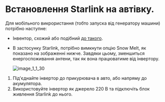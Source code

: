 # Встановлення Starlink на автівку.

Для мобiльного викрористання (тобто запуска вiд генератору машини) потрiбно наступне:
* Iнвентор, схожий або подібний [до такого](https://www.amazon.com/BESTEK-Inverter-Adapter-Converter-Charging/dp/B086SSRRZ7).
* В застосунку Starlink, потрiбно вимкнути опцiю Snow Melt, як показано на зображеннi нижче. Завдяки цьому, зменшиться енергоспоживання антени, так як вона працюватиме вiд iнвертору.

  ![image_1_1_30](https://user-images.githubusercontent.com/103349548/162613264-7619528d-b6d5-4e23-9d03-aabaaea418d9.png)
  
1. Під'єднайте інвертор до прикурювача в авто, або напряму до акумулятора.
2. Використовуйте інвертор як джерело 220 В та пiдключiть блок живлення Starlink до нього.
